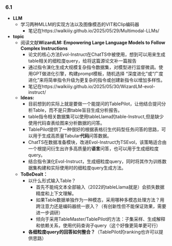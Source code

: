 ### 6.1
- **LLM**
  - 学习两种MLLM的实现方法以及图像模态的VIT和Clip编码器
    - 笔记在https://walkiiiy.github.io/2025/05/29/Multimodal-LLMs/
- **topic**
    - 阅读文献**WizardLM: Empowering Large Language Models to Follow Complex Instructions**
       - 论文的核心方法Evol-Instruct在ChatTS中被使用，想到可以用来生成table相关的细粒度query，给将这篇源论文补一篇报告
       - 通过指令演化生成大规模复杂指令数据集，对模型进行监督微调。使用GPT做进化引擎，构建prompt模板，随机选择 “深度进化”或“广度进化”来将简单指令升级为更复杂的指令或创建新指令以增加多样性。
       - 笔记在https://walkiiiy.github.io/2025/05/30/WizardLM-evol-instruct/
    - **Ideas:**
      - 目前想到的实际上就是要做一个能提问的TablePilot，让他结合提问分析Table，而不是只靠table盲目生成分析报告。
      - table指令相关数据集可以使用tableLlama的table-Instruct,但是缺少使用代码查表绘图来分析数据的问答。
      - TablePilot提供了一种很好的根据表格衍生代码型任务问答的思路，可以用于生成高质量Tabular**代码**问答数据。
      - ChatTS在数据准备模块，改进Evol-Instruct为TSEvol，该策略适合由一个根提问衍生出许多高质量的**语言**问答，也可以用于生成细粒度query。
      - 结合指令演化Evol-Instruct，生成细粒度query，同时将其作为训练数据集构建和实际使用时的细粒度query生成方法。
    - **ToBeDealt：**
        - 以什么形式输入Table？
          - 首先不能纯文本全部输入（2022的tableLlama就是）会损失数据精度和上下文理解。 
          - 如果Table数据单独作为一种模态，采用哪种多模态处理方法？用跨注意力还是编码器统一嵌入？（有创新性但不能保证效果，需要进一步调研）
          - 倾向于采用TableMaster/TablePilot的方法：子集采样、生成解释和依赖关系，使用代码查询子query（这个好像更简单更可行）
        - **各细粒度query的回答如何整合？**（TablePilot的ranking也许可以提供思路）